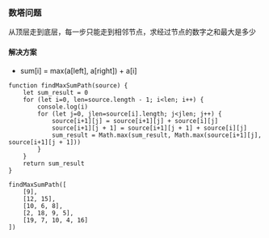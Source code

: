 ### 数塔问题

从顶层走到底层，每一步只能走到相邻节点，求经过节点的数字之和最大是多少

#### 解决方案

- sum[i] = max(a[left], a[right]) + a[i]

```
function findMaxSumPath(source) {
    let sum_result = 0
    for (let i=0, len=source.length - 1; i<len; i++) {
        console.log(i)
        for (let j=0, jlen=source[i].length; j<jlen; j++) {
            source[i+1][j] = source[i+1][j] + source[i][j]
            source[i+1][j + 1] = source[i+1][j + 1] + source[i][j]
            sum_result = Math.max(sum_result, Math.max(source[i+1][j], source[i+1][j + 1]))
        }
    }
    return sum_result
}

findMaxSumPath([
    [9],
    [12, 15],
    [10, 6, 8],
    [2, 18, 9, 5],
    [19, 7, 10, 4, 16]
])

```